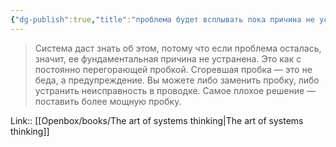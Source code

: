 ```yaml
---
{"dg-publish":true,"title":"проблема будет всплывать пока причина не устранена","tags":["quotes"],"date":"2023-07-18T10:42:04+04:00","modified_at":"2023-11-06T20:09:32+04:00","alias":"проблема будет всплывать пока причина не устранена","dg-path":"/quotes/202307181041.md","permalink":"/quotes/202307181041/","dgPassFrontmatter":true}
---
```



> Система даст знать об этом, потому что если проблема осталась, значит, ее фундаментальная причина не устранена. Это как с постоянно перегорающей пробкой. Сгоревшая пробка — это не беда, а предупреждение. Вы можете либо заменить пробку, либо устранить неисправность в проводке. Самое плохое решение — поставить более мощную пробку.

Link:: [[Openbox/books/The art of systems thinking|The art of systems thinking]]

